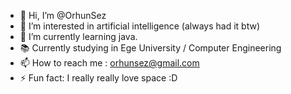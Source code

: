 - 👋 Hi, I’m @OrhunSez
- 👀 I’m interested in artificial intelligence (always had it btw)
- 🌱 I’m currently learning java.
- 📚 Currently studying in Ege University / Computer Engineering
- 📫 How to reach me : orhunsez@gmail.com
- ⚡ Fun fact: I really really love space :D

<!---
OrhunSez/OrhunSez is a ✨ special ✨ repository because its `README.md` (this file) appears on your GitHub profile.
You can click the Preview link to take a look at your changes.
--->
